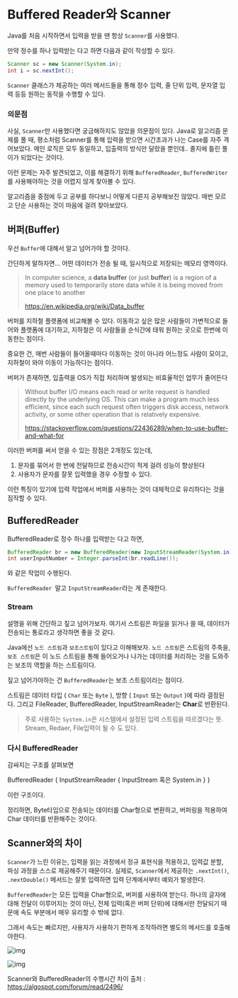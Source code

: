 # Buffered Reader와 Scanner

Java를 처음 시작하면서 입력을 받을 땐 항상 `Scanner`를 사용했다.

만약 정수를 하나 입력받는 다고 하면 다음과 같이 작성할 수 있다.
```java
Scanner sc = new Scanner(System.in);
int i = sc.nextInt();
```

 `Scanner` 클래스가 제공하는 여러 메서드들을 통해 정수 입력, 줄 단위 입력, 문자열 입력 등등 원하는 동작을 수행할 수 있다.

### 의문점

사실, `Scanner`만 사용했다면 궁금해하지도 않았을 의문점이 있다.
Java로 알고리즘 문제를 풀 때, 평소처럼 Scanner를 통해 입력을 받으면 시간초과가 나는 Case를 자주 격어보았다. 메인 로직은 모두 동일하고, 입출력의 방식만 달랐을 뿐인데.. 졸지에 틀린 풀이가 되었다는 것이다.

이런 문제는 자주 발견되었고, 이를 해결하기 위해 `BufferedReader`, `BufferedWriter`를 사용해야하는 것을 어렵지 않게 찾아볼 수 있다.

알고리즘을 중점에 두고 공부를 하다보니 어떻게 다른지 공부해보진 않았다. 매번 모르고 단순 사용하는 것이 마음에 걸려 찾아보았다.



## 버퍼(Buffer)

우선 `Buffer`에 대해서 알고 넘어가야 할 것이다.

간단하게 말하자면... 어떤 데이터가 전송 될 때, 일시적으로 저장되는 메모리 영역이다.

> In computer science, a **data buffer** (or just **buffer**) is a region of a memory used to temporarily store data while it is being moved from one place to another
>
> https://en.wikipedia.org/wiki/Data_buffer

버퍼를 지하철 플랫폼에 비교해볼 수 있다.
이동하고 싶은 많은 사람들이 가변적으로 들어와 플랫폼에 대기하고,
지하철은 이 사람들을 순식간에 태워 원하는 곳으로 한번에 이동한는 점이다.

중요한 건, 매번 사람들이 들어올때마다 이동하는 것이 아니라 어느정도 사람이 모이고, 지하철이 와야 이동이 가능하다는 점이다.

버퍼가 존재하면, 입출력을 OS가 직접 처리하며 발생되는 비효율적인 업무가 줄어든다

>Without buffer I/O means each read or write request is handled directly by the underlying OS. This can make a program much less efficient, since each such request often triggers disk access, network activity, or some other operation that is relatively expensive.
>
>https://stackoverflow.com/questions/22436289/when-to-use-buffer-and-what-for

이러한 버퍼를 써서 얻을 수 있는 장점은 2개정도 있는데,

1. 문자를 묶어서 한 번에 전달하므로 전송시간이 적게 걸려 성능이 향상된다
2. 사용자가 문자를 잘못 입력했을 경우 수정할 수 있다.

이런 특징이 있기에 입력 작업에서 버퍼를 사용하는 것이 대체적으로 유리하다는 것을 짐작할 수 있다.



## BufferedReader

BufferedReader로 정수 하나를 입력받는 다고 하면,

```java
BufferedReader br = new BufferedReader(new InputStreamReader(System.in));
int userInputNumber = Integer.parseInt(br.readLine());
```

와 같은 작업이 수행된다.

`BufferedReader `말고 `InputStreamReader`라는 게 존재한다.

### Stream

설명을 위해 간단하고 짚고 넘어가보자. 여기서 스트림은 파일을 읽거나 쓸 때, 데이터가 전송되는 통로라고 생각하면 좋을 것 같다.

Java에선 `노드 스트림`과 `보조스트림`이 있다고 이해해보자.
`노드 스트림`은 스트림의 주축을,
`보조 스트림`은 이 노드 스트림을 통해 들어오거나 나가는 데이터를 처리하는 것을 도와주는 보조의 역할을 하는 스트림이다.

짚고 넘어가야하는 건 `BufferedReader`는 보조 스트림이라는 점이다.

스트림은 데이터 타입 ( `Char` 또는 `Byte` ), 방향 ( `Input` 또는 `Output` )에 따라 결정된다. 그리고 FileReader, BufferedReader, InputStreamReader는 **Char**로 반환된다.

> 주로 사용하는 `System.in`은 시스템에서 설정된 입력 스트림을 따르겠다는 뜻. Stream, Redaer, File입력이 될 수 도 있다.

### 다시 BufferedReader

감싸지는 구조를 살펴보면 

BufferedReader {
	InputStreamReader {
		InputStream 혹은 System.in
	}
}

이런 구조이다. 

정리하면, Byte타입으로 전송되는 데이터를 Char형으로 변환하고, 버퍼링을 적용하여 Char 데이터를 반환해주는 것이다.

## Scanner와의 차이

`Scanner`가 느린 이유는, 입력을 읽는 과정에서 정규 표현식을 적용하고, 입력값 분할, 파싱 과정을 스스로 제공해주기 때문이다.
실제로, `Scanner`에서 제공하는 `.nextInt()`, `.nextDouble()` 메서드는 잘못 입력하면 입력 단계에서부터 예외가 발생한다.

`BufferedReader`는 모든 입력을 Char형으로, 버퍼를 사용하여 받는다.
하나의 글자에 대해 전달이 이루어지는 것이 아닌, 전체 입력(혹은 버퍼 단위)에 대해서만 전달되기 때문에 속도 부분에서 매우 유리할 수 밖에 없다.

그래서 속도는 빠르지만, 사용자가 사용하기 편하게 조작하려면 별도의 메서드를 호출해야한다.

![img](https://velog.velcdn.com/images%2Fkkimbj18%2Fpost%2Fe62c2948-4866-4d3b-aa94-f2d1c1ab1452%2Fimage.png) 



![img](https://t1.daumcdn.net/cfile/tistory/998191335BBB7A6030)

Scanner와 BufferedReader의 수행시간 차이
출처 : https://algospot.com/forum/read/2496/